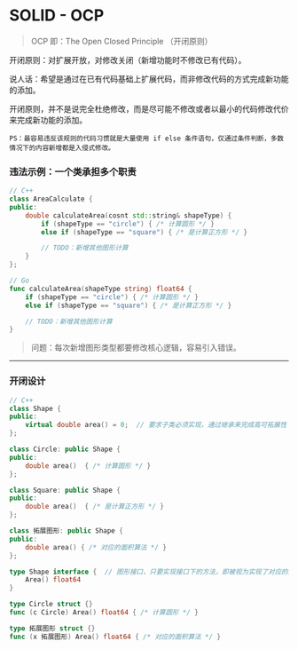 # SOLID - OCP

> OCP 即：The Open Closed Principle （开闭原则）

开闭原则：对扩展开放，对修改关闭（新增功能时不修改已有代码）。

说人话：希望是通过在已有代码基础上扩展代码，而非修改代码的方式完成新功能的添加。

开闭原则，并不是说完全杜绝修改，而是尽可能不修改或者以最小的代码修改代价来完成新功能的添加。

`PS：最容易违反该规则的代码习惯就是大量使用 if else 条件语句，仅通过条件判断，多数情况下的内容新增都是入侵式修改。`

### 违法示例：一个类承担多个职责
```C++
// C++
class AreaCalculate {
public:
    double calculateArea(cosnt std::string& shapeType) {
        if (shapeType == "circle") { /* 计算圆形 */ }
        else if (shapeType == "square") { /* 是计算正方形 */ }

        // TODO：新增其他图形计算
    }
};
```

```go
// Go
func calculateArea(shapeType string) float64 {
    if (shapeType == "circle") { /* 计算圆形 */ }
    else if (shapeType == "square") { /* 是计算正方形 */ }

    // TODO：新增其他图形计算
}
```


> 问题：每次新增图形类型都要修改核心逻辑，容易引入错误。


---
### 开闭设计

```C++
// C++
class Shape {
public: 
    virtual double area() = 0;  // 要求子类必须实现，通过继承来完成高可拓展性
};

class Circle: public Shape {
public:
    double area()  { /* 计算圆形 */ }
};

class Square: public Shape {
public:
    double area()  { /* 是计算正方形 */ }
};

class 拓展图形: public Shape {
public:
    double area() { /* 对应的面积算法 */ }
};
```

```go
type Shape interface {  // 图形接口，只要实现接口下的方法，即被视为实现了对应的接口
    Area() float64
}

type Circle struct {}
func (c Circle) Area() float64 { /* 计算圆形 */ }

type 拓展图形 struct {}
func (x 拓展图形) Area() float64 { /* 对应的面积算法 */ }
```